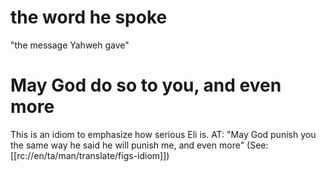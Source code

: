 # the word he spoke

"the message Yahweh gave"

# May God do so to you, and even more

This is an idiom to emphasize how serious Eli is. AT: "May God punish you the same way he said he will punish me, and even more" (See: [[rc://en/ta/man/translate/figs-idiom]])

